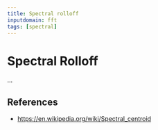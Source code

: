 ```yaml
---
title: Spectral rolloff
inputdomain: fft
tags: [spectral]
---
```


# Spectral Rolloff

...

## References

- https://en.wikipedia.org/wiki/Spectral_centroid
